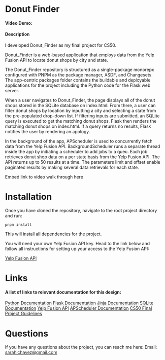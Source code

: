 # Donut Finder

#### Video Demo: <URL HERE>
#### Description

I developed Donut_Finder as my final project for CS50.

Donut_Finder is a web-based application that employs data from the Yelp Fusion API to locate donut shops by city and state.  

The Donut_Finder repository is structured as a single-package monorepo configured with PNPM as the package manager, ASDF, and Changesets. The app-centric packages folder contains the buildable and deployable applications for the project including the Python code for the Flask web server. 

When a user navigates to Donut_Finder, the page displays all of the donut shops stored in the SQLite database on index.html. From there, a user can filter donut shops by location by inputting a city and selecting a state from the pre-populated drop-down list. If filtering inputs are submitted, an SQLite query is executed to get the matching donut shops. Flask then renders the matching donut shops on index.html. If a query returns no results, Flask notifies the user by rendering an apology. 

In the background of the app, APScheduler is used to concurrently fetch data from the Yelp Fusion API. BackgroundScheduler runs a separate thread inside the app by initiating a scheduler to add jobs to a queu. Each job retrieves donut shop data on a per state basis from the Yelp Fusion API. The API returns up to 50 results at a time. The parameters limit and offset enable paginated results by making several data retrievals for each state.

Embed link to video walk through here

# Installation

Once you have cloned the repository, navigate to the root project directory and run: 

`pnpm install`

This will install all dependencies for the project.

You will need your own Yelp Fusion API key. Head to the link below and follow all instructions for setting up your access to the Yelp Fusion API:

[Yelp Fusion API](https://docs.developer.yelp.com/docs/fusion-intro)


# Links

#### A list of links to relevant documentation for this design:

[Python Documentation](https://docs.python.org/3/)
[Flask Documentation](https://flask.palletsprojects.com/en/2.2.x/)
[Jinja Documentation](https://jinja.palletsprojects.com/en/3.1.x/)
[SQLite Documentation](https://www.sqlite.org/docs.html)
[Yelp Fusion API](https://docs.developer.yelp.com/docs/fusion-intro)
[APScheduler Documentation](https://apscheduler.readthedocs.io/en/latest/modules/schedulers/background.html)
[CS50 Final Project Guidelines](https://cs50.harvard.edu/x/2022/project/)

# Questions

If you have any questions about the project, you can reach me here:
Email: sarahlchavez@gmail.com


